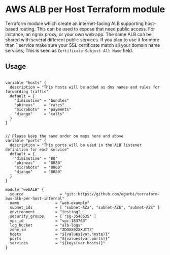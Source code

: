 AWS ALB per Host Terraform module
========================

Terraform module which create an internet-facing ALB supporting host-based routing.
This can be used to expose that need public access. For instance, an ngnix proxy, or your own web app.
The same ALB can be shared with several different public services.
If you plan to use it for more than 1 service make sure your SSL certificate match all your domain name services, This is seen as `Certificate Subject Alt Name` field.  

Usage
-----

```hcl

variable "hosts" {
  description = "This hosts will be added as dns names and rules for forwarding traffic"
  default = {
    "diminutive" = "bundles"
    "phineas"    = "rates"
    "microbots"  = "payments"
    "django"     = "calls"
  }
}


// Please keep the same order on maps here and above
variable "ports" {
  description = "This ports will be used in the ALB listener definition for each service"
  default = {
    "diminutive" = "80"
    "phineas"    = "8080"
    "microbots"  = "8000"
    "django"     = "8080"
  }
}

module "webALB" {
  source                = "git::https://github.com/egarbi/terraform-aws-alb-per-host-internal"
  name                = "web-example"
  subnet_ids          = [ "subnet-AZa", "subnet-AZb", "subnet-AZc" ]
  environment         = "testing"
  security_groups     = [ "sg-3546635" ]
  vpc_id              = "vpc-183763"
  log_bucket          = "alb-logs"
  zone_id             = "ZDOXX02XXUITZ"
  hosts               = "${values(var.hosts)}"
  ports               = "${values(var.ports)}"
  services            = "${keys(var.hosts)}"
}
```
